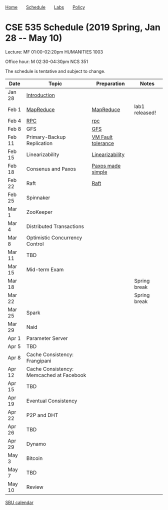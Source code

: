 

[Home](README.md) &nbsp; &nbsp; &nbsp;
[Schedule](schedule.md) &nbsp; &nbsp; &nbsp;
[Labs](labs.md) &nbsp; &nbsp; &nbsp;
[Policy](policy.md)

# CSE 535 Schedule (2019 Spring, Jan 28 -- May 10)

Lecture: MF 01:00-02:20pm HUMANITIES 1003 

Office hour: M 02:30-04:30pm NCS 351

The schedule is tentative and subject to change.

| Date   | Topic &nbsp;                             | Preparation                                     | Notes          |
|--------|------------------------------------------|-------------------------------------------------|----------------|
| Jan 28 | [Introduction](notes/01-intro.md)        |                                                 |                |
| Feb 1  | [MapReduce](notes/02-mapreduce.pdf)      | [MapReduce](readings/mapreduce.pdf)             | lab1 released! |
| Feb 4  | [RPC](notes/03-rpc.pdf)                  | [rpc](readings/rpc.pdf)                         |                |
| Feb 8  | GFS                                      | [GFS](readings/gfs.pdf)                         |                |
| Feb 11 | Primary-Backup Replication               | [VM Fault tolerance](readings/vm-ft.pdf)        |                |
| Feb 15 | Linearizability                          | [Linearizability](readings/linearizability.pdf) |                |
| Feb 18 | Consenus and Paxos                       | [Paxos made simple](readings/paxos.pdf)         |                |
| Feb 22 | Raft                                     | [Raft](readings/raft.pdf)                       |                |
| Feb 25 | Spinnaker                                |                                                 |                |
| Mar 1  | ZooKeeper                                |                                                 |                |
| Mar 4  | Distributed Transactions                 |                                                 |                |
| Mar 8  | Optimistic Concurrency Control           |                                                 |                |
| Mar 11 | TBD                                      |                                                 |                |
| Mar 15 | Mid-term Exam                            |                                                 |                |
| Mar 18 |                                          |                                                 | Spring break   |
| Mar 22 |                                          |                                                 | Spring break   |
| Mar 25 | Spark                                    |                                                 |                |
| Mar 29 | Naid                                     |                                                 |                |
| Apr 1  | Parameter Server                         |                                                 |                |
| Apr 5  | TBD                                      |                                                 |                |
| Apr 8  | Cache Consistency: Frangipani            |                                                 |                |
| Apr 12 | Cache Consistency: Memcached at Facebook |                                                 |                |
| Apr 15 | TBD                                      |                                                 |                |
| Apr 19 | Eventual Consistency                     |                                                 |                |
| Apr 22 | P2P and DHT                              |                                                 |                |
| Apr 26 | TBD                                      |                                                 |                |
| Apr 29 | Dynamo                                   |                                                 |                |
| May 3  | Bitcoin                                  |                                                 |                |
| May 7  | TBD                                      |                                                 |                |
| May 10 | Review                                   |                                                 |                |





[SBU calendar](https://www.stonybrook.edu/commcms/registrar/calendars/_ucalcontent/fall18summer19.php)
